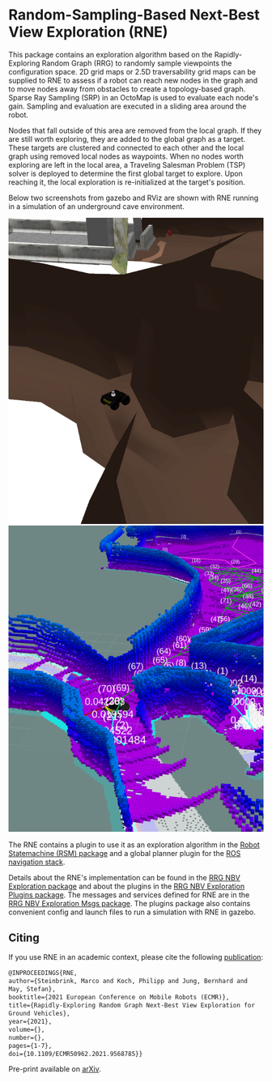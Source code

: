 # Random-Sampling-Based Next-Best View Exploration (RNE)

This package contains an exploration algorithm based on the Rapidly-Exploring Random Graph (RRG) to randomly sample viewpoints the configuration space. 2D grid maps or 2.5D traversability grid maps can be supplied to RNE to assess if a robot can reach new nodes in the graph and to move nodes away from obstacles to create a topology-based graph. Sparse Ray Sampling (SRP) in an OctoMap is used to evaluate each node's gain. Sampling and evaluation are executed in a sliding area around the robot.

Nodes that fall outside of this area are removed from the local graph. If they are still worth exploring, they are added to the global graph as a target. These targets are clustered and connected to each other and the local graph using removed local nodes as waypoints. When no nodes worth exploring are left in the local area, a Traveling Salesman Problem (TSP) solver is deployed to determine the first global target to explore. Upon reaching it, the local exploration is re-initialized at the target's position.

Below two screenshots from gazebo and RViz are shown with RNE running in a simulation of an underground cave environment.

![Simulated underground cave environment](images/cave_gazebo.png)
![RNE and OctoMap visualization for the shown simulation](images/cave_rviz.png)

The RNE contains a plugin to use it as an exploration algorithm in the [Robot Statemachine (RSM) package](http://wiki.ros.org/robot_statemachine) and a global planner plugin for the [ROS navigation stack](http://wiki.ros.org/navigation).

Details about the RNE's implementation can be found in the [RRG NBV Exploration package](rrg_nbv_exploration#rrg-nbv-exploration) and about the plugins in the [RRG NBV Exploration Plugins package](rrg_nbv_exploration_plugins#rrg-nbv-exploration-plugins). The messages and services defined for RNE are in the [RRG NBV Exploration Msgs package](rrg_nbv_exploration_msgs#rrg-nbv-exploration-messages). The plugins package also contains convenient config and launch files to run a simulation with RNE in gazebo.

## Citing

If you use RNE in an academic context, please cite the following [publication](https://ieeexplore.ieee.org/document/9568785):

```
@INPROCEEDINGS{RNE,
author={Steinbrink, Marco and Koch, Philipp and Jung, Bernhard and May, Stefan},
booktitle={2021 European Conference on Mobile Robots (ECMR)},   
title={Rapidly-Exploring Random Graph Next-Best View Exploration for Ground Vehicles},   
year={2021},  
volume={},  
number={},  
pages={1-7},  
doi={10.1109/ECMR50962.2021.9568785}}
```

Pre-print available on [arXiv](https://arxiv.org/abs/2108.01012).
